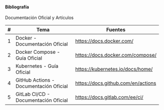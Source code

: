 

#### Bibliografía
Documentación Oficial y Artículos

| # | Tema | Fuentes |
| -- | ----------- | ------------ |
| 1 | Docker - Documentación Oficial | https://docs.docker.com/ |
| 2 | Docker Compose - Guía Oficial | https://docs.docker.com/compose/|
| 3 |Kubernetes - Guía Oficial | https://kubernetes.io/docs/home/|
| 4 |GitHub Actions - Documentación Oficial| https://docs.github.com/en/actions
| 5 |GitLab CI/CD - Documentación Oficial|https://docs.gitlab.com/ee/ci/
